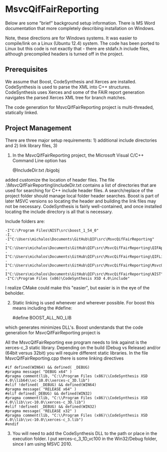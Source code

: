 MsvcQifFairReporting 
===================

Below are some "brief" background setup information.  There is MS Word documentation that more completely describing installation on Windows. 

Note, these directions are for Windows systems. It was easier to compile/link on a Linux (Ubuntu 12.4) system.  The code has been ported to 
Linux but this code is not exactly that - there are stdafx.h include files, although precompiled headers is turned off in the project.


Prerequisites
------------------
We assume that Boost, CodeSynthesis and Xerces are installed. 
CodeSynthesis is used to parse the XML into C++ structures. 
CodeSynthesis  uses Xerces and some of the FAIR report generation navigates the parsed Xerces XML tree for branch matches.

The code generation for MsvcQifFairReporting project is multi-threaded, statically linked.

Project Management
------------------
There are three major setup requirements: 1) additional include directories and 2) link library files,
3) 

1) In the MsvcQifFairReporting project, the Microsoft Visual C/C++ Command  Line option has 

	@IncludeDir.txt /bigobj 

added customize the location of header files. 
The file .\MsvcQifFairReporting\IncludeDir.txt contains a list of directories that are used for searching for 
C++ include header files. A search/replace of the project folder should manage local folder header searches.
Boost is part of later MSVC versions so locating the header and building the link files may not be necessary.
CodeSynthesis is fairly well-contained, and once installed locating the include directory is all that is necessary.

Include folders are:

	-I"C:\Program Files\NIST\src\boost_1_54_0"
	-I.
	-I"C:\Users\michalos\Documents\GitHub\QIF\src\MsvcQifFairReporting"
	-I"C:\Users\michalos\Documents\GitHub\QIF\src\MsvcQifFairReporting\QIFApplications"
	-I"C:\Users\michalos\Documents\GitHub\QIF\src\MsvcQifFairReporting\QIFLibrary"
	-I"C:\Users\michalos\Documents\GitHub\QIF\src\MsvcQifFairReporting\MsvcQifFairReporting"
	-I"C:\Users\michalos\Documents\GitHub\QIF\src\MsvcQifFairReporting\NIST"
	-I"C:\Program Files (x86)\CodeSynthesis XSD 4.0\include"

I realize CMake could make this "easier", but easier is in the eye of the beholder.

2) Static linking is used whenever and wherever possible. For boost this means including the #define:

	#define BOOST_ALL_NO_LIB

which generates minimizes DLL's. Boost understands that the code generation for MsvcQifFairReporting project is 

All the MsvcQifFairReporting  exe program needs to link against is the xerces-c_3 static library. 
Depending on the build (Debug vs Release) and/or (64bit versus 32bit) you will require different static
libraries. In the file MsvcQifFairReporting.cpp there is some linking directives
 
	#if defined(WIN64) && defined( _DEBUG) 
	#pragma message( "DEBUG x64" )
	#pragma comment(lib, "C:\\Program Files (x86)\\CodeSynthesis XSD 4.0\\lib64\\vc-10.0\\xerces-c_3D.lib")
	#elif !defined( _DEBUG) && defined(WIN64)
	#pragma message( "RELEASE x64" )
	#elif defined(_DEBUG) && defined(WIN32)
	#pragma comment(lib, "C:\\Program Files (x86)\\CodeSynthesis XSD 4.0\\lib\\vc-10.0\\xerces-c_3D.lib")
	#elif !defined( _DEBUG) && defined(WIN32)
	#pragma message( "RELEASE x32" )
	#pragma comment(lib, "C:\\Program Files (x86)\\CodeSynthesis XSD 4.0\\lib\\vc-10.0\\xerces-c_3.lib")
	#endif 


3) You will need to add the CodeSynthesis DLL to the path or place in the execution folder. I put
xerces-c_3_1D_vc100 in the Win32/Debug folder, since I am using MSVC 2010.
